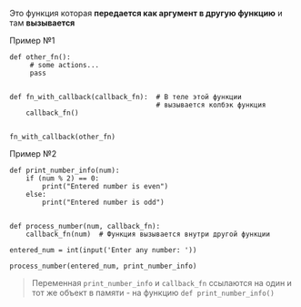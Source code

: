 Это функция которая **передается как аргумент в другую функцию** и там **вызывается**

 Пример №1
```
def other_fn():
	 # some actions...
	 pass


def fn_with_callback(callback_fn):  # В теле этой функции  
                                    # вызывается колбэк функция
	callback_fn()


fn_with_callback(other_fn)
```

Пример №2
```
def print_number_info(num):
	if (num % 2) == 0:
		print("Entered number is even")
	else:
		print("Entered number is odd")


def process_number(num, callback_fn):
	callback_fn(num)  # Функция вызывается внутри другой функции

entered_num = int(input('Enter any number: '))

process_number(entered_num, print_number_info)
```
> Переменная `print_number_info` и `callback_fn` ссылаются на один и тот же объект в памяти - на функцию `def print_number_info()`

